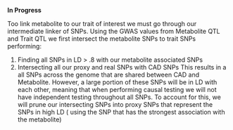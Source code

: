 **In Progress**

Too link metabolite to our trait of interest we must go through our intermediate linker of SNPs. Using the GWAS values from Metabolite QTL and Trait QTL we first intersect the metabolite SNPs to trait SNPs performing:
  1) Finding all SNPs in LD > .8 with our metabolite associated SNPs
  2) Intersecting all our proxy and real SNPs with CAD SNPs
 This results in a all SNPs across the genome that are shared between CAD and Metabolite. However, a large portion of these SNPs will be in LD with each other, meaning that when performing causal testing we will not have independent testing throughout all SNPs. To account for this, we will prune our intersecting SNPs into proxy SNPs that represent the SNPs in high LD ( using the SNP that has the strongest association with the metabolite)
